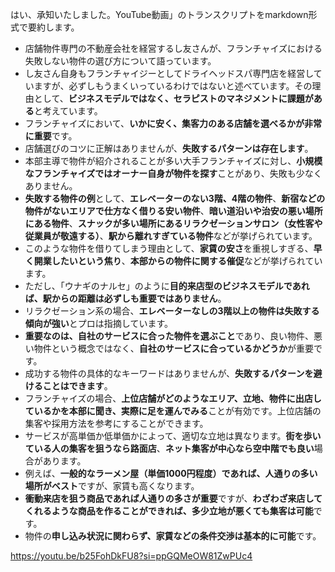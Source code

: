 はい、承知いたしました。YouTube動画」のトランスクリプトをmarkdown形式で要約します。

- 店舗物件専門の不動産会社を経営するし友さんが、フランチャイズにおける失敗しない物件の選び方について語っています。
- し友さん自身もフランチャイジーとしてドライヘッドスパ専門店を経営していますが、必ずしもうまくいっているわけではないと述べています。その理由として、**ビジネスモデルではなく、セラピストのマネジメントに課題がある**と考えています。
- フランチャイズにおいて、**いかに安く、集客力のある店舗を選べるかが非常に重要**です。
- 店舗選びのコツに正解はありませんが、**失敗するパターンは存在します**。
- 本部主導で物件が紹介されることが多い大手フランチャイズに対し、**小規模なフランチャイズではオーナー自身が物件を探す**ことがあり、失敗も少なくありません。
- **失敗する物件の例**として、**エレベーターのない3階、4階の物件**、**新宿などの物件がないエリアで仕方なく借りる安い物件**、**暗い道沿いや治安の悪い場所にある物件**、**スナックが多い場所にあるリラクゼーションサロン（女性客や従業員が敬遠する）**、**駅から離れすぎている物件**などが挙げられています。
- このような物件を借りてしまう理由として、**家賃の安さ**を重視しすぎる、**早く開業したいという焦り**、**本部からの物件に関する催促**などが挙げられています。
- ただし、「ウナギのナルセ」のように**目的来店型のビジネスモデルであれば、駅からの距離は必ずしも重要ではありません**。
- リラクゼーション系の場合、**エレベーターなしの3階以上の物件は失敗する傾向が強い**とプロは指摘しています。
- **重要なのは、自社のサービスに合った物件を選ぶこと**であり、良い物件、悪い物件という概念ではなく、**自社のサービスに合っているかどうか**が重要です。
- 成功する物件の具体的なキーワードはありませんが、**失敗するパターンを避けることはできます**。
- フランチャイズの場合、**上位店舗がどのようなエリア、立地、物件に出店しているかを本部に聞き、実際に足を運んでみる**ことが有効です。上位店舗の集客や採用方法を参考にすることができます。
- サービスが高単価か低単価かによって、適切な立地は異なります。**街を歩いている人の集客を狙うなら路面店**、**ネット集客が中心なら空中階でも良い**場合があります。
- 例えば、**一般的なラーメン屋（単価1000円程度）であれば、人通りの多い場所がベスト**ですが、家賃も高くなります。
- **衝動来店を狙う商品であれば人通りの多さが重要**ですが、**わざわざ来店してくれるような商品を作ることができれば、多少立地が悪くても集客は可能**です。
- 物件の**申し込み状況に関わらず、家賃などの条件交渉は基本的に可能**です。

https://youtu.be/b25FohDkFU8?si=ppGQMeOW81ZwPUc4